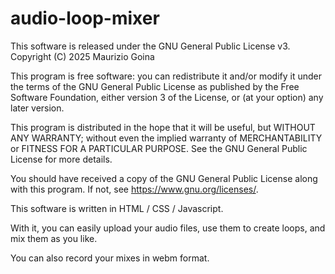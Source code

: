 # audio-loop-mixer


This software is released under the GNU General Public License v3.
Copyright (C) 2025 Maurizio Goina

This program is free software: you can redistribute it and/or modify
it under the terms of the GNU General Public License as published by
the Free Software Foundation, either version 3 of the License, or
(at your option) any later version.

This program is distributed in the hope that it will be useful,
but WITHOUT ANY WARRANTY; without even the implied warranty of
MERCHANTABILITY or FITNESS FOR A PARTICULAR PURPOSE. See the
GNU General Public License for more details.

You should have received a copy of the GNU General Public License
along with this program. If not, see <https://www.gnu.org/licenses/>.


This software is written in HTML / CSS / Javascript. 

With it, you can easily upload your audio files, use them to create loops, and mix them as you like. 

You can also record your mixes in webm format.


